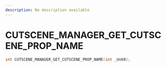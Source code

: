 ```yaml
---
description: No description available 
---
```


# CUTSCENE_MANAGER_GET_CUTSCENE_PROP_NAME

```cpp
int CUTSCENE_MANAGER_GET_CUTSCENE_PROP_NAME(int _Unk0);
```